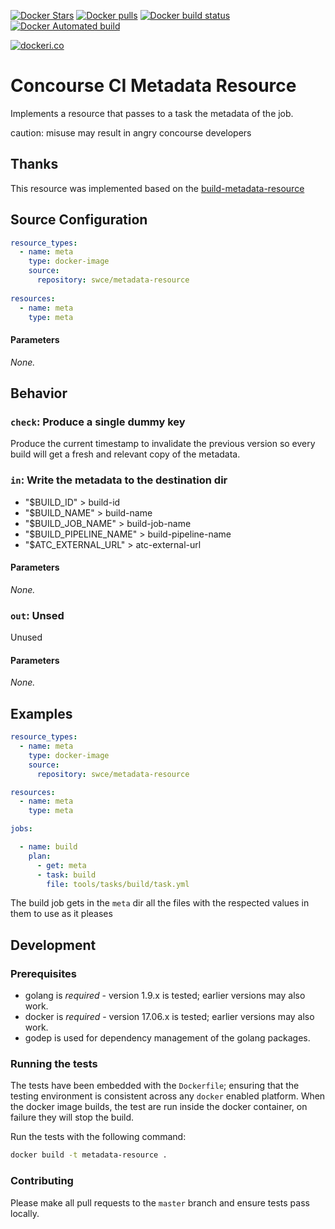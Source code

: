 
[![Docker Stars](https://img.shields.io/docker/stars/swce/metadata-resource.svg?style=plastic)](https://registry.hub.docker.com/v2/repositories/swce/metadata-resource/stars/count/)
[![Docker pulls](https://img.shields.io/docker/pulls/swce/metadata-resource.svg?style=plastic)](https://registry.hub.docker.com/v2/repositories/swce/metadata-resource)
[![Docker build status](https://img.shields.io/docker/build/swce/metadata-resource.svg)](https://github.com/swce/metadata-resource)
[![Docker Automated build](https://img.shields.io/docker/automated/swce/metadata-resource.svg)](https://github.com/swce/metadata-resource)

[![dockeri.co](http://dockeri.co/image/swce/metadata-resource)](https://hub.docker.com/r/swce/metadata-resource/)

# Concourse CI Metadata Resource

Implements a resource that passes to a task the metadata of the job.

caution: misuse may result in angry concourse developers

## Thanks

This resource was implemented based on the [build-metadata-resource](https://github.com/vito/build-metadata-resource)

## Source Configuration

``` YAML
resource_types:
  - name: meta
    type: docker-image
    source:
      repository: swce/metadata-resource
      
resources:
  - name: meta
    type: meta
```

#### Parameters

*None.*

## Behavior

### `check`: Produce a single dummy key

Produce the current timestamp to invalidate the previous version so every build will get a fresh and relevant copy of the metadata.

### `in`: Write the metadata to the destination dir

 - "$BUILD_ID" > build-id
 - "$BUILD_NAME" > build-name
 - "$BUILD_JOB_NAME" > build-job-name
 - "$BUILD_PIPELINE_NAME" > build-pipeline-name
 - "$ATC_EXTERNAL_URL" > atc-external-url 

#### Parameters

*None.*

### `out`: Unsed

Unused

#### Parameters

*None.*

## Examples

```YAML
resource_types:
  - name: meta
    type: docker-image
    source:
      repository: swce/metadata-resource

resources:
  - name: meta
    type: meta

jobs:

  - name: build
    plan:
      - get: meta
      - task: build
        file: tools/tasks/build/task.yml


```

The build job gets in the `meta` dir all the files with the respected values in them to use as it pleases

## Development

### Prerequisites

* golang is *required* - version 1.9.x is tested; earlier versions may also
  work.
* docker is *required* - version 17.06.x is tested; earlier versions may also
  work.
* godep is used for dependency management of the golang packages.

### Running the tests

The tests have been embedded with the `Dockerfile`; ensuring that the testing
environment is consistent across any `docker` enabled platform. When the docker
image builds, the test are run inside the docker container, on failure they
will stop the build.

Run the tests with the following command:

```sh
docker build -t metadata-resource .
```

### Contributing

Please make all pull requests to the `master` branch and ensure tests pass
locally.
